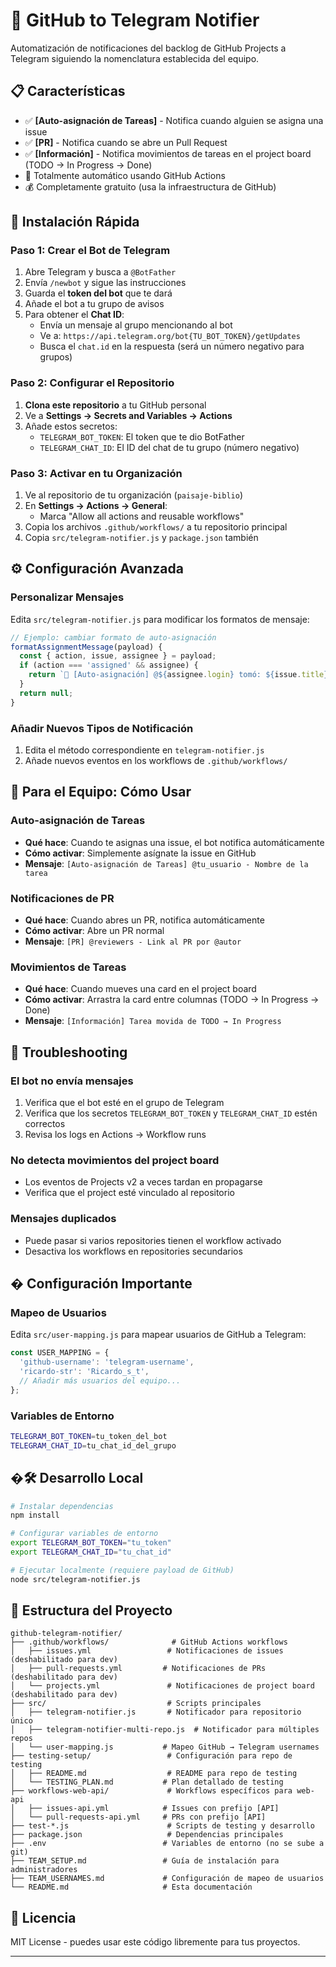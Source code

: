 # 🤖 GitHub to Telegram Notifier

Automatización de notificaciones del backlog de GitHub Projects a Telegram siguiendo la nomenclatura establecida del equipo.

## 📋 Características

- ✅ **[Auto-asignación de Tareas]** - Notifica cuando alguien se asigna una issue
- ✅ **[PR]** - Notifica cuando se abre un Pull Request
- ✅ **[Información]** - Notifica movimientos de tareas en el project board (TODO → In Progress → Done)
- 🔄 Totalmente automático usando GitHub Actions
- 💰 Completamente gratuito (usa la infraestructura de GitHub)

## 🚀 Instalación Rápida

### Paso 1: Crear el Bot de Telegram

1. Abre Telegram y busca a `@BotFather`
2. Envía `/newbot` y sigue las instrucciones
3. Guarda el **token del bot** que te dará
4. Añade el bot a tu grupo de avisos
5. Para obtener el **Chat ID**:
   - Envía un mensaje al grupo mencionando al bot
   - Ve a: `https://api.telegram.org/bot{TU_BOT_TOKEN}/getUpdates`
   - Busca el `chat.id` en la respuesta (será un número negativo para grupos)

### Paso 2: Configurar el Repositorio

1. **Clona este repositorio** a tu GitHub personal
2. Ve a **Settings → Secrets and Variables → Actions**
3. Añade estos secretos:
   - `TELEGRAM_BOT_TOKEN`: El token que te dio BotFather
   - `TELEGRAM_CHAT_ID`: El ID del chat de tu grupo (número negativo)

### Paso 3: Activar en tu Organización

1. Ve al repositorio de tu organización (`paisaje-biblio`)
2. En **Settings → Actions → General**:
   - Marca "Allow all actions and reusable workflows"
3. Copia los archivos `.github/workflows/` a tu repositorio principal
4. Copia `src/telegram-notifier.js` y `package.json` también

## ⚙️ Configuración Avanzada

### Personalizar Mensajes

Edita `src/telegram-notifier.js` para modificar los formatos de mensaje:

```javascript
// Ejemplo: cambiar formato de auto-asignación
formatAssignmentMessage(payload) {
  const { action, issue, assignee } = payload;
  if (action === 'assigned' && assignee) {
    return `🎯 [Auto-asignación] @${assignee.login} tomó: ${issue.title}`;
  }
  return null;
}
```

### Añadir Nuevos Tipos de Notificación

1. Edita el método correspondiente en `telegram-notifier.js`
2. Añade nuevos eventos en los workflows de `.github/workflows/`

## 📱 Para el Equipo: Cómo Usar

### Auto-asignación de Tareas
- **Qué hace**: Cuando te asignas una issue, el bot notifica automáticamente
- **Cómo activar**: Simplemente asígnate la issue en GitHub
- **Mensaje**: `[Auto-asignación de Tareas] @tu_usuario - Nombre de la tarea`

### Notificaciones de PR
- **Qué hace**: Cuando abres un PR, notifica automáticamente
- **Cómo activar**: Abre un PR normal
- **Mensaje**: `[PR] @reviewers - Link al PR por @autor`

### Movimientos de Tareas
- **Qué hace**: Cuando mueves una card en el project board
- **Cómo activar**: Arrastra la card entre columnas (TODO → In Progress → Done)
- **Mensaje**: `[Información] Tarea movida de TODO → In Progress`

## 🔧 Troubleshooting

### El bot no envía mensajes
1. Verifica que el bot esté en el grupo de Telegram
2. Verifica que los secretos `TELEGRAM_BOT_TOKEN` y `TELEGRAM_CHAT_ID` estén correctos
3. Revisa los logs en Actions → Workflow runs

### No detecta movimientos del project board
- Los eventos de Projects v2 a veces tardan en propagarse
- Verifica que el project esté vinculado al repositorio

### Mensajes duplicados
- Puede pasar si varios repositories tienen el workflow activado
- Desactiva los workflows en repositories secundarios

## � Configuración Importante

### Mapeo de Usuarios
Edita `src/user-mapping.js` para mapear usuarios de GitHub a Telegram:
```javascript
const USER_MAPPING = {
  'github-username': 'telegram-username',
  'ricardo-str': 'Ricardo_s_t',
  // Añadir más usuarios del equipo...
};
```

### Variables de Entorno
```bash
TELEGRAM_BOT_TOKEN=tu_token_del_bot
TELEGRAM_CHAT_ID=tu_chat_id_del_grupo
```

## �🛠️ Desarrollo Local

```bash
# Instalar dependencias
npm install

# Configurar variables de entorno
export TELEGRAM_BOT_TOKEN="tu_token"
export TELEGRAM_CHAT_ID="tu_chat_id"

# Ejecutar localmente (requiere payload de GitHub)
node src/telegram-notifier.js
```

## 📝 Estructura del Proyecto

```
github-telegram-notifier/
├── .github/workflows/              # GitHub Actions workflows
│   ├── issues.yml                 # Notificaciones de issues (deshabilitado para dev)
│   ├── pull-requests.yml         # Notificaciones de PRs (deshabilitado para dev)
│   └── projects.yml               # Notificaciones de project board (deshabilitado para dev)
├── src/                           # Scripts principales
│   ├── telegram-notifier.js       # Notificador para repositorio único
│   ├── telegram-notifier-multi-repo.js  # Notificador para múltiples repos
│   └── user-mapping.js           # Mapeo GitHub → Telegram usernames
├── testing-setup/                 # Configuración para repo de testing
│   ├── README.md                  # README para repo de testing
│   └── TESTING_PLAN.md           # Plan detallado de testing
├── workflows-web-api/             # Workflows específicos para web-api
│   ├── issues-api.yml            # Issues con prefijo [API]
│   └── pull-requests-api.yml     # PRs con prefijo [API]
├── test-*.js                      # Scripts de testing y desarrollo
├── package.json                   # Dependencias principales
├── .env                          # Variables de entorno (no se sube a git)
├── TEAM_SETUP.md                 # Guía de instalación para administradores
├── TEAM_USERNAMES.md             # Configuración de mapeo de usuarios
└── README.md                     # Esta documentación
```


## 📄 Licencia

MIT License - puedes usar este código libremente para tus proyectos.

---


